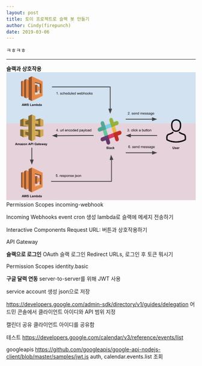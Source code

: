 ```yaml
---
layout: post
title: 토이 프로젝트로 슬랙 봇 만들기
author: Cindy(firepunch)
date: 2019-03-06
---
```


ㅋㅎㅋㅎ

---

**슬랙과 상호작용**
![흐름도](/images/2019/03/06/flow.png)
Permission Scopes
incoming-webhook

Incoming Webhooks
event cron 생성
lambda로 슬랙에 메세지 전송하기

Interactive Components
Request URL: 버튼과 상호작용하기

API Gateway

**슬랙으로 로그인**
OAuth
슬랙 로그인 Redirect URLs, 로그인 후 토큰 뭐시기

Permission Scopes
identity.basic

**구글 달력 연동**
server-to-server를 위해 JWT 사용

service account 생성
json으로 저장

https://developers.google.com/admin-sdk/directory/v1/guides/delegation
어드민 콘솔에서 클라이언트 아이디와 API 범위 지정


캘린더 공유
클라이언트 아이디를 공유함

테스트
https://developers.google.com/calendar/v3/reference/events/list

googleapis
https://github.com/googleapis/google-api-nodejs-client/blob/master/samples/jwt.js
auth, calendar.events.list 조회
